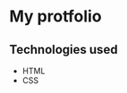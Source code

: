 <html>
<h1>My protfolio</h1>
<h2>Technologies used</h2>
<ul>
<li>HTML</li>
<li>CSS</li>
</ul>
</html>